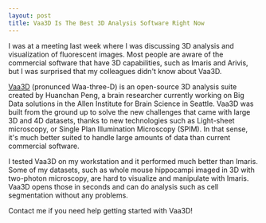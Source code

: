 ```yaml
---
layout: post
title: Vaa3D Is The Best 3D Analysis Software Right Now
---
```


I was at a meeting last week where I was discussing 3D analysis and visualization of fluorescent images. Most people are aware of the
commercial software that have 3D capabilities, such as Imaris and Arivis, but I was surprised that my colleagues didn't know about Vaa3D.

[Vaa3D](http://www.alleninstitute.org/what-we-do/brain-science/research/open-science-research-tools/vaa3d/) (pronunced Waa-three-D) is an open-source 3D analysis suite created by Huanchan Peng, a brain researcher currently working on Big Data solutions in the Allen Institute for Brain Science in Seattle.
Vaa3D was built from the ground up to solve the new challenges that came with large 3D and 4D datasets, thanks to new technologies such as Light-sheet microscopy, 
or Single Plan Illumination Microscopy (SPIM). In that sense, it's much better suited to handle large amounts of data than current commercial software.

I tested Vaa3D on my workstation and it performed much better than Imaris. Some of my datasets, such as whole mouse hippocampi imaged in 3D with two-photon microscopy,
are hard to visualize and manipulate with Imaris. Vaa3D opens those in seconds and can do analysis such as cell segmentation without any problems.

Contact me if you need help getting started with Vaa3D!
